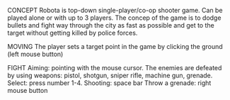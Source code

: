 CONCEPT
Robota is top-down single-player/co-op shooter game. Can be played alone or with up to 3 players. 
The concep of the game is to dodge bullets and fight way through the city as fast as possible and get to the target without getting killed by police forces. 

MOVING
The player sets a target point in the game by clicking the ground (left mouse button)

FIGHT
Aiming: pointing with the mouse cursor. 
The enemies are defeated by using weapons: pistol, shotgun, sniper rifle, machine gun, grenade. Select: press number 1-4.
Shooting: space bar
Throw a grenade: right mouse button
